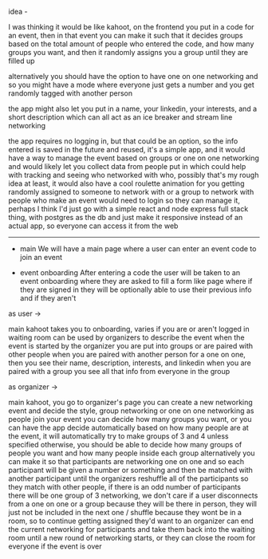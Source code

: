 idea -

I was thinking it would be like kahoot, on the frontend you put in a code for an event, then in that event you can make it such that it decides groups based on the total amount of people who entered the code, and how many groups you want, and then it randomly assigns you a group until they are filled up

alternatively you should have the option to have one on one networking and so you might have a mode where everyone just gets a number and you get randomly tagged with another person

the app might also let you put in a name, your linkedin, your interests, and a short description which can all act as an ice breaker and stream line networking

the app requires no logging in, but that could be an option, so the info entered is saved in the future and reused, it's a simple app, and it would have a way to manage the event based on groups or one on one networking and would likely let you collect data from people put in which could help with tracking and seeing who networked with who, possibly 
that's my rough idea at least, it would also have a cool roulette animation for you getting randomly assigned to someone to network with or a group to network with
people who make an event would need to login so they can manage it, perhaps
I think I'd just go with a simple react and node express full stack thing, with postgres as the db
and just make it responsive instead of an actual app, so everyone can access it from the web

---

- main
We will have a main page where a user can enter an event code to join an event

- event onboarding
After entering a code the user will be taken to an event onboarding where they
are asked to fill a form 
like page
where if they are signed in they will be optionally able to use their previous
info and if they aren't 



as user ->

main kahoot
takes you to onboarding, varies if you are or aren't logged in
waiting room can be used by organizers to describe the event
when the event is started by the organizer you are put into groups
or are paired with other people
when you are paired with another person for a one on one, then you see their name, description,
interests, and linkedin
when you are paired with a group you see all that info from everyone in the group

as organizer ->

main kahoot, you go to organizer's page
you can create a new networking event and decide the style, group networking or one on one networking
as people join your event you can decide how many groups you want, or you can have the app decide automatically
based on how many people are at the event, it will automatically try to make groups of 3 and 4 unless specified
otherwise, you should be able to decide how many groups of people you want and how many people inside each group
alternatively you can make it so that participants are networking one on one and so each participant will be given
a number or something and then be matched with another participant until the organizers reshuffle all of the participants so they match with other people, if there is an odd number of participants there will be one group
of 3 networking, we don't care if a user disconnects from a one on one or a group because they will be there in
person, they will just not be included in the next one / shuffle because they wont be in a room, so to continue
getting assigned they'd want to
an organizer can end the current networking for participants and take them back into the waiting room until a
new round of networking starts, or they can close the room for everyone if the event is over